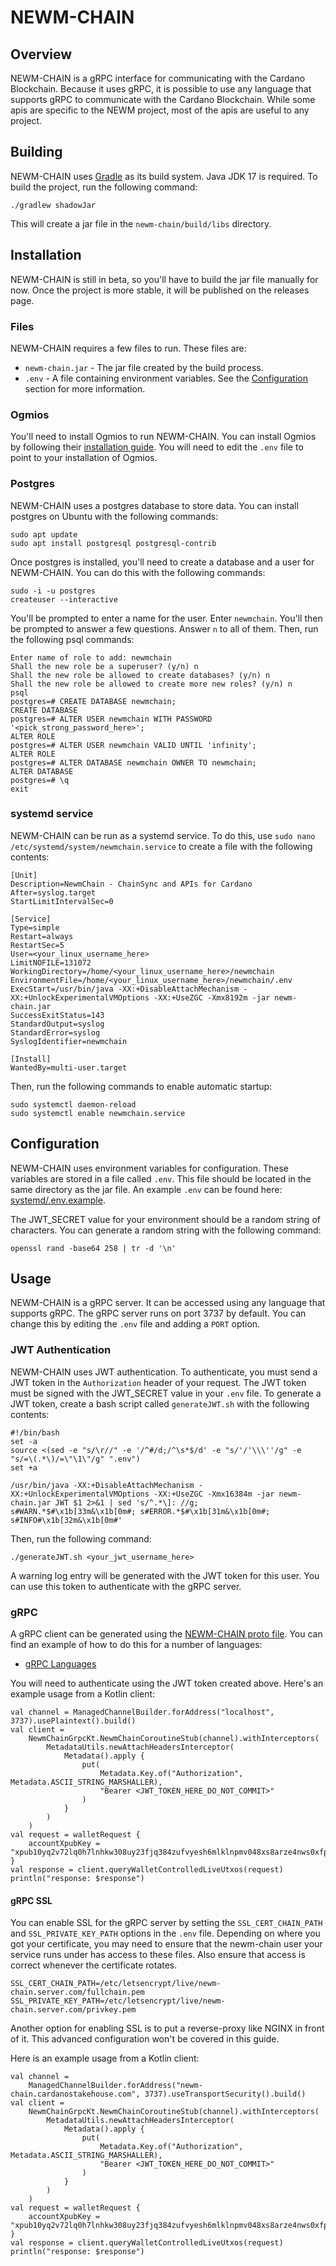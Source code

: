 # NEWM-CHAIN

## Overview
NEWM-CHAIN is a gRPC interface for communicating with the Cardano Blockchain. Because it uses gRPC, it is possible to use any language that supports gRPC to communicate with the Cardano Blockchain. While some apis are specific to the NEWM project, most of the apis are useful to any project.

## Building
NEWM-CHAIN uses [Gradle](https://gradle.org/) as its build system. Java JDK 17 is required. To build the project, run the following command:
```
./gradlew shadowJar
```
This will create a jar file in the `newm-chain/build/libs` directory.

## Installation
NEWM-CHAIN is still in beta, so you'll have to build the jar file manually for now. Once the project is more stable, it will be published on the releases page.

### Files
NEWM-CHAIN requires a few files to run. These files are:
- `newm-chain.jar` - The jar file created by the build process.
- `.env` - A file containing environment variables. See the [Configuration](configuration) section for more information.

### Ogmios
You'll need to install Ogmios to run NEWM-CHAIN. You can install Ogmios by following their [installation guide](https://ogmios.dev). You will need to edit the `.env` file to point to your installation of Ogmios.

### Postgres
NEWM-CHAIN uses a postgres database to store data. You can install postgres on Ubuntu with the following commands:
```
sudo apt update
sudo apt install postgresql postgresql-contrib
```
Once postgres is installed, you'll need to create a database and a user for NEWM-CHAIN. You can do this with the following commands:
```
sudo -i -u postgres
createuser --interactive
```
You'll be prompted to enter a name for the user. Enter `newmchain`. You'll then be prompted to answer a few questions. Answer `n` to all of them. Then, run the following psql commands:
```
Enter name of role to add: newmchain
Shall the new role be a superuser? (y/n) n
Shall the new role be allowed to create databases? (y/n) n
Shall the new role be allowed to create more new roles? (y/n) n
psql
postgres=# CREATE DATABASE newmchain;
CREATE DATABASE
postgres=# ALTER USER newmchain WITH PASSWORD '<pick_strong_password_here>';
ALTER ROLE
postgres=# ALTER USER newmchain VALID UNTIL 'infinity';
ALTER ROLE
postgres=# ALTER DATABASE newmchain OWNER TO newmchain;
ALTER DATABASE
postgres=# \q
exit
```

### systemd service
NEWM-CHAIN can be run as a systemd service. To do this, use `sudo nano /etc/systemd/system/newmchain.service` to create a file with the following contents:
```
[Unit]
Description=NewmChain - ChainSync and APIs for Cardano
After=syslog.target
StartLimitIntervalSec=0

[Service]
Type=simple
Restart=always
RestartSec=5
User=<your_linux_username_here>
LimitNOFILE=131072
WorkingDirectory=/home/<your_linux_username_here>/newmchain
EnvironmentFile=/home/<your_linux_username_here>/newmchain/.env
ExecStart=/usr/bin/java -XX:+DisableAttachMechanism -XX:+UnlockExperimentalVMOptions -XX:+UseZGC -Xmx8192m -jar newm-chain.jar
SuccessExitStatus=143
StandardOutput=syslog
StandardError=syslog
SyslogIdentifier=newmchain
                
[Install]
WantedBy=multi-user.target
```
Then, run the following commands to enable automatic startup:
```
sudo systemctl daemon-reload
sudo systemctl enable newmchain.service
```

## Configuration
NEWM-CHAIN uses environment variables for configuration. These variables are stored in a file called `.env`. This file should be located in the same directory as the jar file. An example `.env` can be found here: [systemd/.env.example](.env.example).

The JWT_SECRET value for your environment should be a random string of characters. You can generate a random string with the following command:
```
openssl rand -base64 258 | tr -d '\n'
```

## Usage
NEWM-CHAIN is a gRPC server. It can be accessed using any language that supports gRPC. The gRPC server runs on port 3737 by default. You can change this by editing the `.env` file and adding a `PORT` option.

### JWT Authentication
NEWM-CHAIN uses JWT authentication. To authenticate, you must send a JWT token in the `Authorization` header of your request. The JWT token must be signed with the JWT_SECRET value in your `.env` file. To generate a JWT token, create a bash script called `generateJWT.sh` with the following contents:
```
#!/bin/bash
set -a
source <(sed -e "s/\r//" -e '/^#/d;/^\s*$/d' -e "s/'/'\\\''/g" -e "s/=\(.*\)/=\"\1\"/g" ".env")
set +a

/usr/bin/java -XX:+DisableAttachMechanism -XX:+UnlockExperimentalVMOptions -XX:+UseZGC -Xmx16384m -jar newm-chain.jar JWT $1 2>&1 | sed 's/^.*\]: //g; s#WARN.*$#\x1b[33m&\x1b[0m#; s#ERROR.*$#\x1b[31m&\x1b[0m#; s#INFO#\x1b[32m&\x1b[0m#'
```
Then, run the following command:
```
./generateJWT.sh <your_jwt_username_here>
```
A warning log entry will be generated with the JWT token for this user. You can use this token to authenticate with the gRPC server.

### gRPC
A gRPC client can be generated using the [NEWM-CHAIN proto file](src/main/proto/newm_chain.proto). You can find an example of how to do this for a number of languages:
- [gRPC Languages](https://grpc.io/docs/languages/)

You will need to authenticate using the JWT token created above. Here's an example usage from a Kotlin client:
```
val channel = ManagedChannelBuilder.forAddress("localhost", 3737).usePlaintext().build()
val client =
    NewmChainGrpcKt.NewmChainCoroutineStub(channel).withInterceptors(
        MetadataUtils.newAttachHeadersInterceptor(
            Metadata().apply {
                put(
                    Metadata.Key.of("Authorization", Metadata.ASCII_STRING_MARSHALLER),
                    "Bearer <JWT_TOKEN_HERE_DO_NOT_COMMIT>"
                )
            }
        )
    )
val request = walletRequest {
    accountXpubKey = "xpub10yq2v72lq0h7lnhkw308uy23fjq384zufvyesh6mlklnpmv048xs8arze4nws0xfp8h87d7jdxwgm5dsr7l0qruedrtcdudjlnxls3sm0qlln"
}
val response = client.queryWalletControlledLiveUtxos(request)
println("response: $response")
````

#### gRPC SSL
You can enable SSL for the gRPC server by setting the `SSL_CERT_CHAIN_PATH` and `SSL_PRIVATE_KEY_PATH` options in the `.env` file. Depending on where you got your certificate, you may need to ensure that the newm-chain user your service runs under has access to these files. Also ensure that access is correct whenever the certificate rotates.
```
SSL_CERT_CHAIN_PATH=/etc/letsencrypt/live/newm-chain.server.com/fullchain.pem
SSL_PRIVATE_KEY_PATH=/etc/letsencrypt/live/newm-chain.server.com/privkey.pem
```

Another option for enabling SSL is to put a reverse-proxy like NGINX in front of it. This advanced configuration won't be covered in this guide.

Here is an example usage from a Kotlin client:
```
val channel =
    ManagedChannelBuilder.forAddress("newm-chain.cardanostakehouse.com", 3737).useTransportSecurity().build()
val client =
    NewmChainGrpcKt.NewmChainCoroutineStub(channel).withInterceptors(
        MetadataUtils.newAttachHeadersInterceptor(
            Metadata().apply {
                put(
                    Metadata.Key.of("Authorization", Metadata.ASCII_STRING_MARSHALLER),
                    "Bearer <JWT_TOKEN_HERE_DO_NOT_COMMIT>"
                )
            }
        )
    )
val request = walletRequest {
    accountXpubKey = "xpub10yq2v72lq0h7lnhkw308uy23fjq384zufvyesh6mlklnpmv048xs8arze4nws0xfp8h87d7jdxwgm5dsr7l0qruedrtcdudjlnxls3sm0qlln"
}
val response = client.queryWalletControlledLiveUtxos(request)
println("response: $response")
```